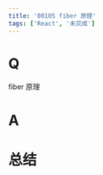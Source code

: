 ```yaml
---
title: '00105 fiber 原理'
tags: ['React', '未完成']
---
```


# Q

fiber 原理

# A



# 总结



<script>
  function func() {

  }
  
</script>